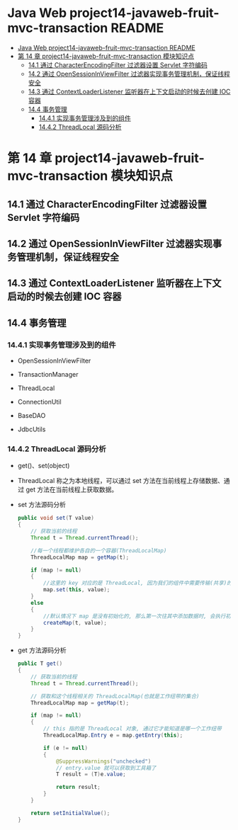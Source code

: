 <!-- @import "[TOC]" {cmd="toc" depthFrom=1 depthTo=6 orderedList=false} -->

# Java Web project14-javaweb-fruit-mvc-transaction README

<!-- code_chunk_output -->

- [Java Web project14-javaweb-fruit-mvc-transaction README](#java-web-project14-javaweb-fruit-mvc-transaction-readme)
- [第 14 章 project14-javaweb-fruit-mvc-transaction 模块知识点](#第-14-章-project14-javaweb-fruit-mvc-transaction-模块知识点)
  - [14.1 通过 CharacterEncodingFilter 过滤器设置 Servlet 字符编码](#141-通过-characterencodingfilter-过滤器设置-servlet-字符编码)
  - [14.2 通过 OpenSessionInViewFilter 过滤器实现事务管理机制，保证线程安全](#142-通过-opensessioninviewfilter-过滤器实现事务管理机制保证线程安全)
  - [14.3 通过 ContextLoaderListener 监听器在上下文启动的时候去创建 IOC 容器](#143-通过-contextloaderlistener-监听器在上下文启动的时候去创建-ioc-容器)
  - [14.4 事务管理](#144-事务管理)
    - [14.4.1 实现事务管理涉及到的组件](#1441-实现事务管理涉及到的组件)
    - [14.4.2 ThreadLocal 源码分析](#1442-threadlocal-源码分析)

<!-- /code_chunk_output -->

# 第 14 章 project14-javaweb-fruit-mvc-transaction 模块知识点

## 14.1 通过 CharacterEncodingFilter 过滤器设置 Servlet 字符编码

## 14.2 通过 OpenSessionInViewFilter 过滤器实现事务管理机制，保证线程安全

## 14.3 通过 ContextLoaderListener 监听器在上下文启动的时候去创建 IOC 容器

## 14.4 事务管理

### 14.4.1 实现事务管理涉及到的组件

- OpenSessionInViewFilter

- TransactionManager

- ThreadLocal

- ConnectionUtil

- BaseDAO

- JdbcUtils

### 14.4.2 ThreadLocal 源码分析

- get()、set(object)

- ThreadLocal 称之为本地线程，可以通过 set 方法在当前线程上存储数据、通过 get 方法在当前线程上获取数据。

- set 方法源码分析

  ```java
  public void set(T value)
  {
      // 获取当前的线程
      Thread t = Thread.currentThread();

      //每一个线程都维护各自的一个容器(ThreadLocalMap)
      ThreadLocalMap map = getMap(t);

      if (map != null)
      {
          //这里的 key 对应的是 ThreadLocal, 因为我们的组件中需要传输(共享)的对象可能会有多个, 不止 Connection
          map.set(this, value);
      }
      else
      {
          //默认情况下 map 是没有初始化的, 那么第一次往其中添加数据时, 会执行初始化
          createMap(t, value);
      }
  }
  ```

- get 方法源码分析

  ```java
  public T get()
  {
      // 获取当前的线程
      Thread t = Thread.currentThread();

      // 获取和这个线程相关的 ThreadLocalMap(也就是工作纽带的集合)
      ThreadLocalMap map = getMap(t);

      if (map != null)
      {
          // this 指的是 ThreadLocal 对象, 通过它才能知道是哪一个工作纽带
          ThreadLocalMap.Entry e = map.getEntry(this);

          if (e != null)
          {
              @SuppressWarnings("unchecked")
              // entry.value 就可以获取到工具箱了
              T result = (T)e.value;

              return result;
          }
      }

      return setInitialValue();
  }
  ```
